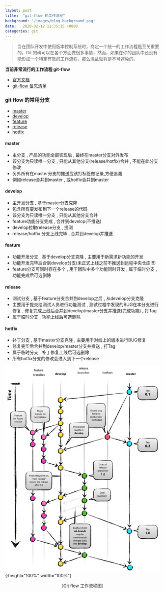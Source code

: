 ```yaml
---
layout: post
title:  "git-flow 的工作流程"
background: '/images/blog-background.png'
date:   2020-02-12 11:35:15 +0800
categories: git
---
```


> 当在团队开发中使用版本控制系统时，商定一个统一的工作流程是至关重要的。Git 的确可以在各个方面做很多事情，然而，如果在你的团队中还没有能形成一个特定有效的工作流程，那么混乱就将是不可避免的。

**当前非常流行的工作流程 git-flow**

 - [官方文档](https://github.com/petervanderdoes/gitflow-avh)
 - [git-flow 备忘清单](http://danielkummer.github.io/git-flow-cheatsheet/index.zh_CN.html)

### git flow 的常用分支

* [master](#master)
* [develop](#develop) 
* [feature](#feature) 
* [release](#release)
* [hotfix](#hotix)

#### master
* 主分支 , 产品的功能全部实现后 , 最终在master分支对外发布
* 该分支为只读唯一分支 , 只能从其他分支(release/hotfix)合并 , 不能在此分支修改
* 另外所有在master分支的推送应该打标签做记录,方便追溯
* 例如release合并到master , 或hotfix合并到master

#### develop
* 主开发分支 , 基于master分支克隆
* 包含所有要发布到下一个release的代码
* 该分支为只读唯一分支 , 只能从其他分支合并
* feature功能分支完成 , 合并到develop(不推送)
* develop拉取release分支 , 提测
* release/hotfix 分支上线完毕 , 合并到develop并推送

#### feature
* 功能开发分支 , 基于develop分支克隆 , 主要用于新需求新功能的开发
* 功能开发完毕后合到develop分支(未正式上线之前不推送到远程中央仓库!!!)
* feature分支可同时存在多个 , 用于团队中多个功能同时开发 , 属于临时分支 , 功能完成后可选删除

#### release
* 测试分支 , 基于feature分支合并到develop之后  , 从develop分支克隆
* 主要用于提交给测试人员进行功能测试 , 测试过程中发现的BUG在本分支进行修复 , 修复完成上线后合并到develop/master分支并推送(完成功能) , 打Tag
* 属于临时分支 , 功能上线后可选删除

#### hotfix
* 补丁分支 , 基于master分支克隆 , 主要用于对线上的版本进行BUG修复
* 修复完毕后合并到develop/master分支并推送 , 打Tag
* 属于临时分支 , 补丁修复上线后可选删除
* 所有hotfix分支的修改会进入到下一个release

![img](/images/2020/git-flow.png){:height="100%" width="100%"}

<center>（Git flow 工作流程图）</center>

